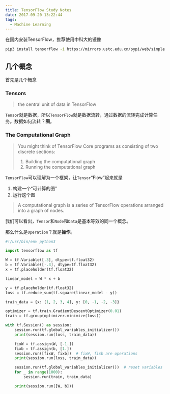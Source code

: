 ```yaml
---
title: TensorFlow Study Notes
date: 2017-09-20 13:22:44
tags:
  - Machine Learning
---
```


在国内安装TensorFlow，推荐使用中科大的镜像

``` bash
pip3 install tensorflow -i https://mirrors.ustc.edu.cn/pypi/web/simple
```

## 几个概念
首先是几个概念
### Tensors
> the central unit of data in TensorFlow

`Tensor`就是数据，所以`TensorFlow`就是数据流转，通过数据的流转完成计算任务。数据如何流转？**图**。

### The Computational Graph
> You might think of TensorFlow Core programs as consisting of two discrete sections:
> 1. Building the computational graph
> 2. Running the computational graph

`TensorFlow`可以理解为一个框架，让`Tensor`“Flow”起来就是
1. 构建一个“可计算的图”
2. 运行这个图

> A computational graph is a series of TensorFlow operations arranged into a graph of nodes.

我们可以看出，`Tensor`和`Node`和`Data`是基本等效的同一个概念。

那么什么是`Operation`？就是**操作**。

``` python
#!/usr/bin/env python3

import tensorflow as tf

W = tf.Variable([.3], dtype=tf.float32)
b = tf.Variable([-.3], dtype=tf.float32)
x = tf.placeholder(tf.float32)

linear_model = W * x + b

y = tf.placeholder(tf.float32)
loss = tf.reduce_sum(tf.square(linear_model - y))

train_data = {x: [1, 2, 3, 4], y: [0, -1, -2, -3]}

optimizer = tf.train.GradientDescentOptimizer(0.01)
train = tf.group(optimizer.minimize(loss))

with tf.Session() as session:
    session.run(tf.global_variables_initializer())
    print(session.run(loss, train_data))

    fixW = tf.assign(W, [-1.])
    fixb = tf.assign(b, [1.])
    session.run([fixW, fixb])  # fixW, fixb are operations
    print(session.run(loss, train_data))

    session.run(tf.global_variables_initializer())  # reset variables
    for _ in range(1000):
        session.run(train, train_data)

    print(session.run([W, b]))

```
